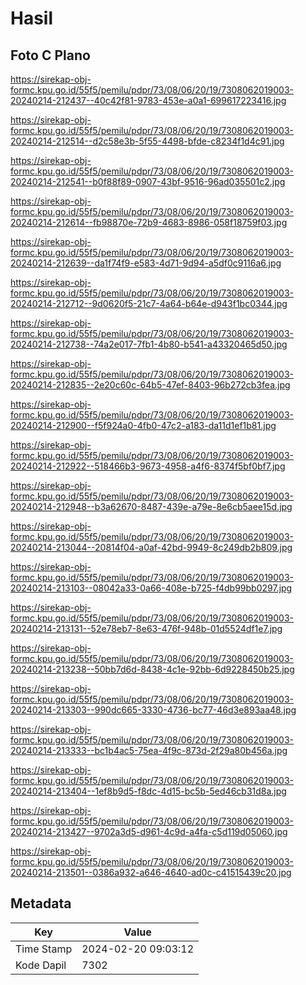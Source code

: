# Hasil

## Foto C Plano

https://sirekap-obj-formc.kpu.go.id/55f5/pemilu/pdpr/73/08/06/20/19/7308062019003-20240214-212437--40c42f81-9783-453e-a0a1-699617223416.jpg

https://sirekap-obj-formc.kpu.go.id/55f5/pemilu/pdpr/73/08/06/20/19/7308062019003-20240214-212514--d2c58e3b-5f55-4498-bfde-c8234f1d4c91.jpg

https://sirekap-obj-formc.kpu.go.id/55f5/pemilu/pdpr/73/08/06/20/19/7308062019003-20240214-212541--b0f88f89-0907-43bf-9516-96ad035501c2.jpg

https://sirekap-obj-formc.kpu.go.id/55f5/pemilu/pdpr/73/08/06/20/19/7308062019003-20240214-212614--fb98870e-72b9-4683-8986-058f18759f03.jpg

https://sirekap-obj-formc.kpu.go.id/55f5/pemilu/pdpr/73/08/06/20/19/7308062019003-20240214-212639--da1f74f9-e583-4d71-9d94-a5df0c9116a6.jpg

https://sirekap-obj-formc.kpu.go.id/55f5/pemilu/pdpr/73/08/06/20/19/7308062019003-20240214-212712--9d0620f5-21c7-4a64-b64e-d943f1bc0344.jpg

https://sirekap-obj-formc.kpu.go.id/55f5/pemilu/pdpr/73/08/06/20/19/7308062019003-20240214-212738--74a2e017-7fb1-4b80-b541-a43320465d50.jpg

https://sirekap-obj-formc.kpu.go.id/55f5/pemilu/pdpr/73/08/06/20/19/7308062019003-20240214-212835--2e20c60c-64b5-47ef-8403-96b272cb3fea.jpg

https://sirekap-obj-formc.kpu.go.id/55f5/pemilu/pdpr/73/08/06/20/19/7308062019003-20240214-212900--f5f924a0-4fb0-47c2-a183-da11d1ef1b81.jpg

https://sirekap-obj-formc.kpu.go.id/55f5/pemilu/pdpr/73/08/06/20/19/7308062019003-20240214-212922--518466b3-9673-4958-a4f6-8374f5bf0bf7.jpg

https://sirekap-obj-formc.kpu.go.id/55f5/pemilu/pdpr/73/08/06/20/19/7308062019003-20240214-212948--b3a62670-8487-439e-a79e-8e6cb5aee15d.jpg

https://sirekap-obj-formc.kpu.go.id/55f5/pemilu/pdpr/73/08/06/20/19/7308062019003-20240214-213044--20814f04-a0af-42bd-9949-8c249db2b809.jpg

https://sirekap-obj-formc.kpu.go.id/55f5/pemilu/pdpr/73/08/06/20/19/7308062019003-20240214-213103--08042a33-0a66-408e-b725-f4db99bb0297.jpg

https://sirekap-obj-formc.kpu.go.id/55f5/pemilu/pdpr/73/08/06/20/19/7308062019003-20240214-213131--52e78eb7-8e63-476f-948b-01d5524df1e7.jpg

https://sirekap-obj-formc.kpu.go.id/55f5/pemilu/pdpr/73/08/06/20/19/7308062019003-20240214-213238--50bb7d6d-8438-4c1e-92bb-6d9228450b25.jpg

https://sirekap-obj-formc.kpu.go.id/55f5/pemilu/pdpr/73/08/06/20/19/7308062019003-20240214-213303--990dc665-3330-4736-bc77-46d3e893aa48.jpg

https://sirekap-obj-formc.kpu.go.id/55f5/pemilu/pdpr/73/08/06/20/19/7308062019003-20240214-213333--bc1b4ac5-75ea-4f9c-873d-2f29a80b456a.jpg

https://sirekap-obj-formc.kpu.go.id/55f5/pemilu/pdpr/73/08/06/20/19/7308062019003-20240214-213404--1ef8b9d5-f8dc-4d15-bc5b-5ed46cb31d8a.jpg

https://sirekap-obj-formc.kpu.go.id/55f5/pemilu/pdpr/73/08/06/20/19/7308062019003-20240214-213427--9702a3d5-d961-4c9d-a4fa-c5d119d05060.jpg

https://sirekap-obj-formc.kpu.go.id/55f5/pemilu/pdpr/73/08/06/20/19/7308062019003-20240214-213501--0386a932-a646-4640-ad0c-c41515439c20.jpg


## Metadata

| Key        | Value               |
| ---------- | ------------------- |
| Time Stamp | 2024-02-20 09:03:12 |
| Kode Dapil | 7302                |



